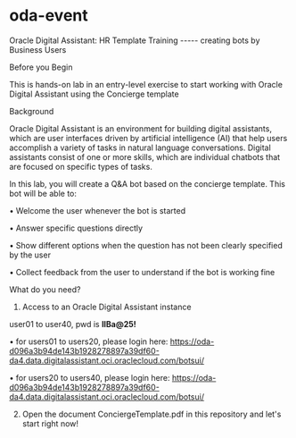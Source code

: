 # oda-event
Oracle Digital Assistant: HR Template Training ----- creating bots by Business Users

Before you Begin

This is hands-on lab in an entry-level exercise to start working with Oracle Digital Assistant using the Concierge template

Background

Oracle Digital Assistant is an environment for building digital assistants, which are user interfaces driven by artificial intelligence (AI) that help users accomplish a variety of tasks in natural language conversations. Digital assistants consist of one or more skills, which are individual chatbots that are focused on specific types of tasks.

In this lab, you will create a Q&A bot based on the concierge template. This bot will be able to:

• Welcome the user whenever the bot is started

• Answer specific questions directly

• Show different options when the question has not been clearly specified by the user

• Collect feedback from the user to understand if the bot is working fine


What do you need?

1. Access to an Oracle Digital Assistant instance 

  user01 to user40, pwd is <b>IIBa@25!</b>
  
  • for users01 to users20, please login here: https://oda-d096a3b94de143b1928278897a39df60-da4.data.digitalassistant.oci.oraclecloud.com/botsui/
  
  • for users20 to users40, please login here: https://oda-d096a3b94de143b1928278897a39df60-da4.data.digitalassistant.oci.oraclecloud.com/botsui/
  
2. Open the document ConciergeTemplate.pdf in this repository and let's start right now! 
